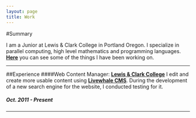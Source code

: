 ```yaml
---
layout: page
title: Work
---
```

#Summary

I am a Junior at Lewis & Clark College in Portland Oregon. I specialize in parallel computing, high level mathematics and programming languages. [**Here**](/projects) you can see some of the things I have been working on.

---
##Experience
####Web Content Manager: [**Lewis & Clark College**](http://lclark.edu)
I edit and create more usable content using [**Livewhale CMS**](http://livewhale.com/). During the development of a new search engine for the website, I conducted testing for it.
##### Oct. 2011 - Present
---



